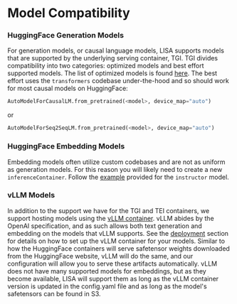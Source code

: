 # Model Compatibility

### HuggingFace Generation Models

For generation models, or causal language models, LISA supports models that are supported by the underlying serving container, TGI. TGI divides compatibility into two categories: optimized models and best effort supported models. The list of optimized models is found [here](https://huggingface.co/docs/text-generation-inference/supported_models). The best effort uses the `transformers` codebase under-the-hood and so should work for most causal models on HuggingFace:

```python
AutoModelForCausalLM.from_pretrained(<model>, device_map="auto")
```

or

```python
AutoModelForSeq2SeqLM.from_pretrained(<model>, device_map="auto")
```

### HuggingFace Embedding Models

Embedding models often utilize custom codebases and are not as uniform as generation models. For this reason you will likely need to create a new `inferenceContainer`. Follow the [example](./lib/ecs-model/embedding/instructor) provided for the `instructor` model.

### vLLM Models

In addition to the support we have for the TGI and TEI containers, we support hosting models using the [vLLM container](https://docs.vllm.ai/en/latest/). vLLM abides by the OpenAI specification, and as such allows both text generation and embedding on the models that vLLM supports.
See the [deployment](#deployment) section for details on how to set up the vLLM container for your models. Similar to how the HuggingFace containers will serve safetensor weights downloaded from the
HuggingFace website, vLLM will do the same, and our configuration will allow you to serve these artifacts automatically. vLLM does not have many supported models for embeddings, but as they become available,
LISA will support them as long as the vLLM container version is updated in the config.yaml file and as long as the model's safetensors can be found in S3.
